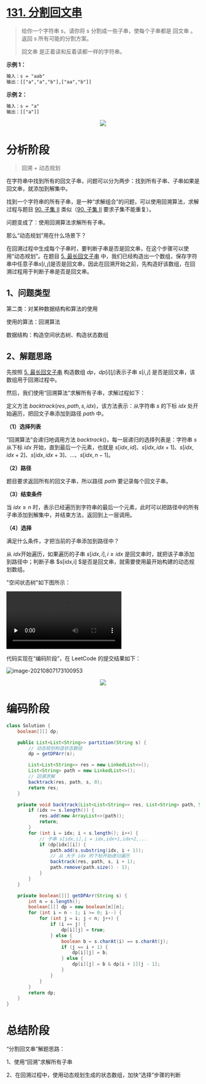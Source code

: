 # [131. 分割回文串](https://leetcode-cn.com/problems/palindrome-partitioning/)

> 给你一个字符串 s，请你将 s 分割成一些子串，使每个子串都是 回文串 。返回 s 所有可能的分割方案。
>
> 回文串 是正着读和反着读都一样的字符串。

 **示例 1：**

```tex
输入：s = "aab"
输出：[["a","a","b"],["aa","b"]]
```

**示例 2：**

```tex
输入：s = "a"
输出：[["a"]]
```

<div align=center>
<img src="https://cdn.jsdelivr.net/gh/shimengjie/image-repo/img/640.gif"/>
</div>

# 分析阶段

> 回溯 + 动态规划

在字符串中找到所有的回文子串，问题可以分为两步：找到所有子串、子串如果是回文串，就添加到解集中。

找到一个字符串的所有子串，是一种“求解组合”的问题，可以使用回溯算法，求解过程与题目 [90. 子集 II](https://leetcode-cn.com/problems/subsets-ii/) 类似（[90. 子集 II](https://leetcode-cn.com/problems/subsets-ii/) 要求子集不能重复）。

问题变成了：使用回溯算法求解所有子串。

那么“动态规划”用在什么场景下？

在回溯过程中生成每个子串时，要判断子串是否是回文串，在这个步骤可以使用“动态规划”。在题目 [5. 最长回文子串](https://leetcode-cn.com/problems/longest-palindromic-substring/) 中，我们已经构造出一个数组，保存字符串中任意子串$s[i,j]$是否是回文串，因此在回溯开始之前，先构造好该数组，在回溯过程用于判断子串是否是回文串。

## 1、问题类型

第二类：对某种数据结构和算法的使用

使用的算法：回溯算法

数据结构：构造空间状态树、构造状态数组

## 2、解题思路

先按照  [5. 最长回文子串](https://leetcode-cn.com/problems/longest-palindromic-substring/solution/zui-chang-hui-wen-zi-chuan-xiao-bai-jie-y4rup/) 构造数组 $dp$，$dp[i][j]$表示子串 $s[i,j]$ 是否是回文串，该数组用于回溯过程中。

然后，我们使用“回溯算法”求解所有子串，求解过程如下：

定义方法 $backtrack(res,path,s,idx)$，该方法表示：从字符串 $s$ 的下标 $idx$ 处开始遍历，把回文子串添加到路径 $path$ 中。

**（1）选择列表**

“回溯算法”会递归地调用方法 $backtrack()$，每一层递归的选择列表是：字符串 $s$ 从下标 $idx$ 开始，直到最后一个元素，也就是 $s[idx,id]、s[idx,idx+1]、s[idx,idx+2]、s[idx,idx+3]、...、s[idx,n-1]$。

**（2）路径**

题目要求返回所有的回文子串，所以路径 $path$ 要记录每个回文子串。

**（3）结束条件**

当 $idx \ge n$ 时，表示已经遍历到字符串的最后一个元素，此时可以把路径中的所有子串添加到解集中，并结束方法，返回到上一层调用。

**（4）选择**

满足什么条件，才把当前的子串添加到路径中？

从 $idx$开始遍历，如果遍历的子串 $s[idx,i], i \ge idx$ 是回文串时，就把该子串添加到路径中；判断子串 $s[idx,i] $是否是回文串，就需要使用最开始构建的动态规划数组。

"空间状态树"如下图所示：

<video id="video" controls="" preload="none">       
    <source id="mp4" src="https://gameacademy.v.netease.com/2021/0807/60018256b4573c39c6a955651aa450f9qt.mp4" type="video/mp4">
</video>

代码实现在“编码阶段”，在 LeetCode 的提交结果如下：

![image-20210807173100953](https://cdn.jsdelivr.net/gh/shimengjie/image-repo/img/image-20210807173100953.png)

<div align=center>
<img src="https://cdn.jsdelivr.net/gh/shimengjie/image-repo/img/640.png"/>
</div>

# 编码阶段

```java
class Solution {
    boolean[][] dp;

    public List<List<String>> partition(String s) {
        // 动态规划构造状态数组
        dp = getDPArr(s);

        List<List<String>> res = new LinkedList<>();
        List<String> path = new LinkedList<>();
        // 回溯求解
        backtrack(res, path, s, 0);
        return res;
    }

    private void backtrack(List<List<String>> res, List<String> path, String s, int idx) {
        if (idx >= s.length()) {
            res.add(new ArrayList<>(path));
            return;
        }
        for (int i = idx; i < s.length(); i++) {
            // 子串 s[idx,i],i = idx,idx+1,idx+2,...
            if (dp[idx][i]) {
                path.add(s.substring(idx, i + 1));
                // 从 大于 idx 的下标开始递归遍历
                backtrack(res, path, s, i + 1);
                path.remove(path.size() - 1);
            }
        }
    }

    private boolean[][] getDPArr(String s) {
        int n = s.length();
        boolean[][] dp = new boolean[n][n];
        for (int i = n - 1; i >= 0; i--) {
            for (int j = i; j < n; j++) {
                if (i == j) {
                    dp[i][j] = true;
                } else {
                    boolean b = s.charAt(i) == s.charAt(j);
                    if (j == i + 1) {
                        dp[i][j] = b;
                    } else {
                        dp[i][j] = b & dp[i + 1][j - 1];
                    }
                }
            }
        }
        return dp;
    }
}
```

# 总结阶段

“分割回文串”解题思路：

1、使用“回溯”求解所有子串

2、在回溯过程中，使用动态规划生成的状态数组，加快“选择”步骤的判断
